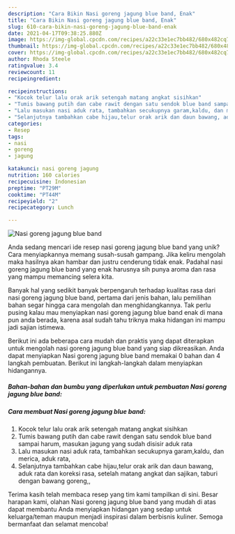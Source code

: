 ```yaml
---
description: "Cara Bikin Nasi goreng jagung blue band, Enak"
title: "Cara Bikin Nasi goreng jagung blue band, Enak"
slug: 610-cara-bikin-nasi-goreng-jagung-blue-band-enak
date: 2021-04-17T09:38:25.880Z
image: https://img-global.cpcdn.com/recipes/a22c33e1ec7bb482/680x482cq70/nasi-goreng-jagung-blue-band-foto-resep-utama.jpg
thumbnail: https://img-global.cpcdn.com/recipes/a22c33e1ec7bb482/680x482cq70/nasi-goreng-jagung-blue-band-foto-resep-utama.jpg
cover: https://img-global.cpcdn.com/recipes/a22c33e1ec7bb482/680x482cq70/nasi-goreng-jagung-blue-band-foto-resep-utama.jpg
author: Rhoda Steele
ratingvalue: 3.4
reviewcount: 11
recipeingredient:

recipeinstructions:
- "Kocok telur lalu orak arik setengah matang angkat sisihkan"
- "Tumis bawang putih dan cabe rawit dengan satu sendok blue band sampai harum, masukan jagung yang sudah disisir aduk rata"
- "Lalu masukan nasi aduk rata, tambahkan secukupnya garam,kaldu, dan merica, aduk rata,"
- "Selanjutnya tambahkan cabe hijau,telur orak arik dan daun bawang, aduk rata dan koreksi rasa, setelah matang angkat dan sajikan, taburi dengan bawang goreng,,"
categories:
- Resep
tags:
- nasi
- goreng
- jagung

katakunci: nasi goreng jagung 
nutrition: 160 calories
recipecuisine: Indonesian
preptime: "PT29M"
cooktime: "PT44M"
recipeyield: "2"
recipecategory: Lunch

---
```



![Nasi goreng jagung blue band](https://img-global.cpcdn.com/recipes/a22c33e1ec7bb482/680x482cq70/nasi-goreng-jagung-blue-band-foto-resep-utama.jpg)

Anda sedang mencari ide resep nasi goreng jagung blue band yang unik? Cara menyiapkannya memang susah-susah gampang. Jika keliru mengolah maka hasilnya akan hambar dan justru cenderung tidak enak. Padahal nasi goreng jagung blue band yang enak harusnya sih punya aroma dan rasa yang mampu memancing selera kita.



Banyak hal yang sedikit banyak berpengaruh terhadap kualitas rasa dari nasi goreng jagung blue band, pertama dari jenis bahan, lalu pemilihan bahan segar hingga cara mengolah dan menghidangkannya. Tak perlu pusing kalau mau menyiapkan nasi goreng jagung blue band enak di mana pun anda berada, karena asal sudah tahu triknya maka hidangan ini mampu jadi sajian istimewa.


Berikut ini ada beberapa cara mudah dan praktis yang dapat diterapkan untuk mengolah nasi goreng jagung blue band yang siap dikreasikan. Anda dapat menyiapkan Nasi goreng jagung blue band memakai 0 bahan dan 4 langkah pembuatan. Berikut ini langkah-langkah dalam menyiapkan hidangannya.

<!--inarticleads1-->

##### Bahan-bahan dan bumbu yang diperlukan untuk pembuatan Nasi goreng jagung blue band:





<!--inarticleads2-->

##### Cara membuat Nasi goreng jagung blue band:

1. Kocok telur lalu orak arik setengah matang angkat sisihkan
1. Tumis bawang putih dan cabe rawit dengan satu sendok blue band sampai harum, masukan jagung yang sudah disisir aduk rata
1. Lalu masukan nasi aduk rata, tambahkan secukupnya garam,kaldu, dan merica, aduk rata,
1. Selanjutnya tambahkan cabe hijau,telur orak arik dan daun bawang, aduk rata dan koreksi rasa, setelah matang angkat dan sajikan, taburi dengan bawang goreng,,




Terima kasih telah membaca resep yang tim kami tampilkan di sini. Besar harapan kami, olahan Nasi goreng jagung blue band yang mudah di atas dapat membantu Anda menyiapkan hidangan yang sedap untuk keluarga/teman maupun menjadi inspirasi dalam berbisnis kuliner. Semoga bermanfaat dan selamat mencoba!

